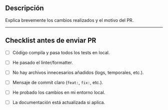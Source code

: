 ## Descripción
Explica brevemente los cambios realizados y el motivo del PR.

---

## Checklist antes de enviar PR

- [ ] Código compila y pasa todos los tests en local.
- [ ] He pasado el linter/formatter.
- [ ] No hay archivos innecesarios añadidos (logs, temporales, etc.).
- [ ] Mensaje de commit claro (`feat:`, `fix:`, etc.).
- [ ] He probado los cambios en mi entorno local.
- [ ] La documentación está actualizada si aplica.

